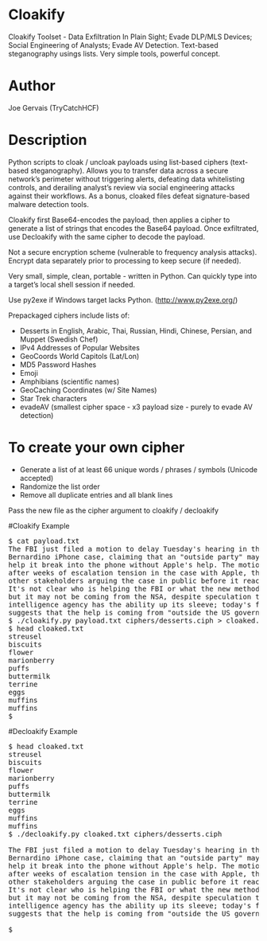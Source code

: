 # Cloakify
Cloakify Toolset - Data Exfiltration In Plain Sight; Evade DLP/MLS Devices; Social Engineering of Analysts; Evade AV Detection. Text-based steganography usings lists. Very simple tools, powerful concept.

# Author
Joe Gervais (TryCatchHCF)

# Description
Python scripts to cloak / uncloak payloads using list-based ciphers
(text-based steganography). Allows you to transfer data across a secure
network’s perimeter without triggering alerts, defeating data
whitelisting controls, and derailing analyst’s review via social
engineering attacks against their workflows. As a bonus, cloaked files
defeat signature-based malware detection tools.

Cloakify first Base64-encodes the payload, then applies a cipher to
generate a list of strings that encodes the Base64 payload. Once
exfiltrated, use Decloakify with the same cipher to decode the payload.

Not a secure encryption scheme (vulnerable to frequency analysis
attacks). Encrypt data separately prior to processing to keep secure
(if needed).

Very small, simple, clean, portable - written in Python. Can quickly
type into a target’s local shell session if needed.

Use py2exe if Windows target lacks Python. (http://www.py2exe.org/)

Prepackaged ciphers include lists of:
- Desserts in English, Arabic, Thai, Russian, Hindi, Chinese, Persian,
and Muppet (Swedish Chef)
- IPv4 Addresses of Popular Websites
- GeoCoords World Capitols (Lat/Lon)
- MD5 Password Hashes
- Emoji
- Amphibians (scientific names)
- GeoCaching Coordinates (w/ Site Names)
- Star Trek characters
- evadeAV (smallest cipher space - x3 payload size - purely to evade AV detection)

# To create your own cipher
- Generate a list of at least 66 unique words / phrases / symbols (Unicode accepted)
- Randomize the list order
- Remove all duplicate entries and all blank lines

Pass the new file as the cipher argument to cloakify / decloakify

#Cloakify Example
<pre>
$ cat payload.txt
The FBI just filed a motion to delay Tuesday's hearing in the San
Bernardino iPhone case, claiming that an "outside party" may be able to
help it break into the phone without Apple's help. The motion comes
after weeks of escalation tension in the case with Apple, the FBI, and
other stakeholders arguing the case in public before it reached courts.
It's not clear who is helping the FBI or what the new method entails,
but it may not be coming from the NSA, despite speculation that the
intelligence agency has the ability up its sleeve; today's filing
suggests that the help is coming from "outside the US government."
$ ./cloakify.py payload.txt ciphers/desserts.ciph > cloaked.txt
$ head cloaked.txt
streusel
biscuits
flower
marionberry
puffs
buttermilk
terrine
eggs
muffins
muffins
$
</pre>

#Decloakify Example
<pre>
$ head cloaked.txt
streusel
biscuits
flower
marionberry
puffs
buttermilk
terrine
eggs
muffins
muffins
$ ./decloakify.py cloaked.txt ciphers/desserts.ciph<br>
The FBI just filed a motion to delay Tuesday's hearing in the San
Bernardino iPhone case, claiming that an "outside party" may be able to
help it break into the phone without Apple's help. The motion comes
after weeks of escalation tension in the case with Apple, the FBI, and
other stakeholders arguing the case in public before it reached courts.
It's not clear who is helping the FBI or what the new method entails,
but it may not be coming from the NSA, despite speculation that the
intelligence agency has the ability up its sleeve; today's filing
suggests that the help is coming from "outside the US government."

$
</pre>
